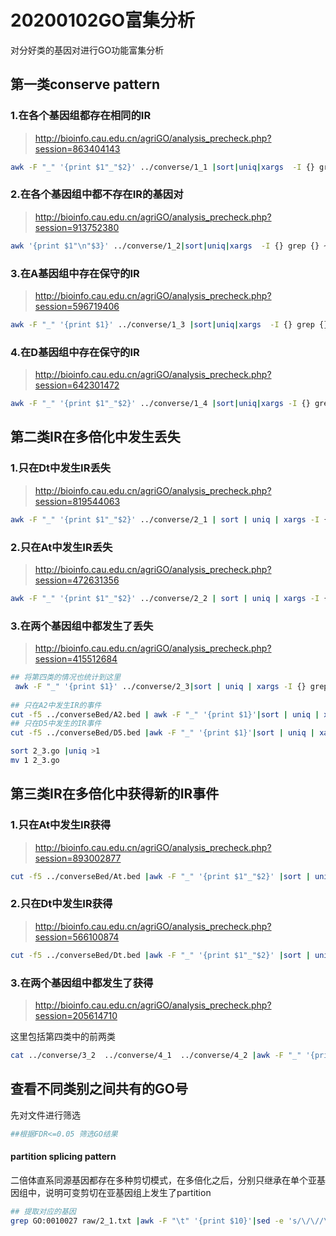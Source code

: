 # 20200102GO富集分析

对分好类的基因对进行GO功能富集分析

## 第一类conserve pattern

### 1.在各个基因组都存在相同的IR

> http://bioinfo.cau.edu.cn/agriGO/analysis_precheck.php?session=863404143 

```bash
awk -F "_" '{print $1"_"$2}' ../converse/1_1 |sort|uniq|xargs  -I {} grep {} ../../../../GhDt_Gr_GhAt_Ga_end_noScaffold |awk '{print $1"\n"$3}' |xargs -I {} grep {} ~/genome_data/Ghirsutum_genome_HAU_v1.1/Gh_Noscagenes_GO_V3.annot >1_1.go
```

### 2.在各个基因组中都不存在IR的基因对

> http://bioinfo.cau.edu.cn/agriGO/analysis_precheck.php?session=913752380 

```bash
awk '{print $1"\n"$3}' ../converse/1_2|sort|uniq|xargs  -I {} grep {} ~/genome_data/Ghirsutum_genome_HAU_v1.1/Gh_Noscagenes_GO_V3.annot  >1_2.go
```

### 3.在A基因组中存在保守的IR

>  http://bioinfo.cau.edu.cn/agriGO/analysis_precheck.php?session=596719406 

```bash
awk -F "_" '{print $1}' ../converse/1_3 |sort|uniq|xargs  -I {} grep {} ../../../../GhDt_Gr_GhAt_Ga_end_noScaffold |awk '{print $1"\n"$3}' |xargs -I {} grep {} ~/genome_data/Ghirsutum_genome_HAU_v1.1/Gh_Noscagenes_GO_V3.annot  >1_3.go
```

### 4.在D基因组中存在保守的IR

>  http://bioinfo.cau.edu.cn/agriGO/analysis_precheck.php?session=642301472 

```bash
awk -F "_" '{print $1"_"$2}' ../converse/1_4 |sort|uniq|xargs -I {} grep {} ../../../../GhDt_Gr_GhAt_Ga_end_noScaffold | awk '{print $1"\n"$3}' | xargs -I {} grep {} ~/genome_data/Ghirsutum_genome_HAU_v1.1/Gh_Noscagenes_GO_V3.annot >1_4.go
```

## 第二类IR在多倍化中发生丢失

### 1.只在Dt中发生IR丢失

>  http://bioinfo.cau.edu.cn/agriGO/analysis_precheck.php?session=819544063 

```bash
awk -F "_" '{print $1"_"$2}' ../converse/2_1 | sort | uniq | xargs -I {} grep {} ../../../../GhDt_Gr_GhAt_Ga_end_noScaffold | awk '{print $1"\n"$3}' | xargs -I {} grep {} ~/genome_data/Ghirsutum_genome_HAU_v1.1/Gh_Noscagenes_GO_V3.annot > 2_1.go
```



### 2.只在At中发生IR丢失

>  http://bioinfo.cau.edu.cn/agriGO/analysis_precheck.php?session=472631356 

```bash
awk -F "_" '{print $1"_"$2}' ../converse/2_2 | sort | uniq | xargs -I {} grep {} ../../../../GhDt_Gr_GhAt_Ga_end_noScaffold | awk '{print $1"\n"$3}' | xargs -I {} grep {} ~/genome_data/Ghirsutum_genome_HAU_v1.1/Gh_Noscagenes_GO_V3.annot > 2_2.go
```



### 3.在两个基因组中都发生了丢失

>  http://bioinfo.cau.edu.cn/agriGO/analysis_precheck.php?session=415512684 

```bash
## 将第四类的情况也统计到这里
 awk -F "_" '{print $1}' ../converse/2_3|sort | uniq | xargs -I {} grep {} ../../../../GhDt_Gr_GhAt_Ga_end_noScaffold | awk '{print $1"\n"$3}' | xargs -I {} grep {} ~/genome_data/Ghirsutum_genome_HAU_v1.1/Gh_Noscagenes_GO_V3.annot >2_3.go
 
## 只在A2中发生IR的事件
cut -f5 ../converseBed/A2.bed | awk -F "_" '{print $1}'|sort | uniq | xargs -I {} grep {} ../../../../GhDt_Gr_GhAt_Ga_end_noScaffold | awk '{print $1"\n"$3}' | xargs -I {} grep {} ~/genome_data/Ghirsutum_genome_HAU_v1.1/Gh_Noscagenes_GO_V3.annot >>2_3.go
## 只在D5中发生的IR事件
cut -f5 ../converseBed/D5.bed |awk -F "_" '{print $1}'|sort | uniq | xargs -I {} grep {} ../../../../GhDt_Gr_GhAt_Ga_end_noScaffold | awk '{print $1"\n"$3}' | xargs -I {} grep {} ~/genome_data/Ghirsutum_genome_HAU_v1.1/Gh_Noscagenes_GO_V3.annot >>2_3.go

sort 2_3.go |uniq >1 
mv 1 2_3.go
```



## 第三类IR在多倍化中获得新的IR事件

### 1.只在At中发生IR获得

>  http://bioinfo.cau.edu.cn/agriGO/analysis_precheck.php?session=893002877 

```bash
cut -f5 ../converseBed/At.bed |awk -F "_" '{print $1"_"$2}' |sort | uniq | xargs -I {} grep {} ../../../../GhDt_Gr_GhAt_Ga_end_noScaffold | awk '{print $1"\n"$3}' | xargs -I {} grep {} ~/genome_data/Ghirsutum_genome_HAU_v1.1/Gh_Noscagenes_GO_V3.annot >3_1.go
```



### 2.只在Dt中发生IR获得

>  http://bioinfo.cau.edu.cn/agriGO/analysis_precheck.php?session=566100874 

```bash
cut -f5 ../converseBed/Dt.bed |awk -F "_" '{print $1"_"$2}' |sort | uniq | xargs -I {} grep {} ../../../../GhDt_Gr_GhAt_Ga_end_noScaffold | awk '{print $1"\n"$3}' | xargs -I {} grep {} ~/genome_data/Ghirsutum_genome_HAU_v1.1/Gh_Noscagenes_GO_V3.annot >3_3.go
```



### 3.在两个基因组中都发生了获得

>  http://bioinfo.cau.edu.cn/agriGO/analysis_precheck.php?session=205614710 

这里包括第四类中的前两类

```bash
cat ../converse/3_2  ../converse/4_1  ../converse/4_2 |awk -F "_" '{print $1"_"$2}'|xargs -I {} grep {} ../../../../GhDt_Gr_GhAt_Ga_end_noScaffold | awk '{print $1"\n"$3}'|sort |uniq |xargs -I {} grep {} ~/genome_data/Ghirsutum_genome_HAU_v1.1/Gh_Noscagenes_GO_V3.annot >3_2.go
```



## 查看不同类别之间共有的GO号

先对文件进行筛选

```bash
##根据FDR<=0.05 筛选GO结果
```

#### partition splicing pattern

二倍体直系同源基因都存在多种剪切模式，在多倍化之后，分别只继承在单个亚基因组中，说明可变剪切在亚基因组上发生了partition

```bash
## 提取对应的基因
grep GO:0010027 raw/2_1.txt |awk -F "\t" '{print $10}'|sed -e 's/\/\//\n/g' -e 's/ //g'
```







